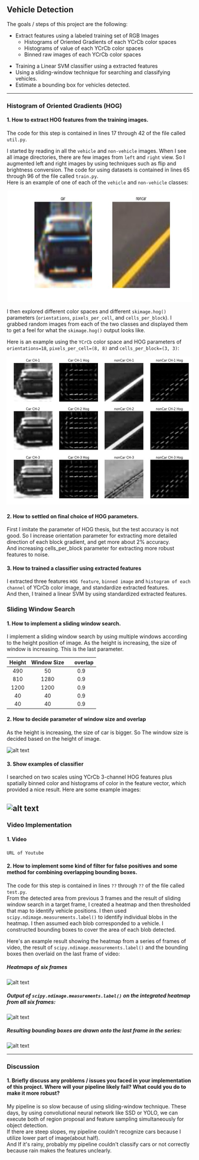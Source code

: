 ## Vehicle Detection
The goals / steps of this project are the following:
- Extract features using a labeled training set of RGB Images
    - Histograms of Oriented Gradients of each YCrCb color spaces
    - Histograms of value of each YCrCb color spaces
    - Binned raw images of each YCrCb color spaces
* Training a Linear SVM classifier using a extracted features
* Using a sliding-window technique for searching and classifying vehicles.
* Estimate a bounding box for vehicles detected.

[//]: # (Image References)
[image1]: ./example_images/car_noncar.jpg
[image2]: ./example_images/features.jpg
[image3]: ./examples/sliding_windows.jpg
[image4]: ./examples/sliding_window.jpg
[image5]: ./examples/bboxes_and_heat.png
[image6]: ./examples/labels_map.png
[image7]: ./examples/output_bboxes.png
[video1]: ./project_video.mp4

---
### Histogram of Oriented Gradients (HOG)

#### 1. How to extract HOG features from the training images.
The code for this step is contained in lines 17 through 42 of the file called `util.py`.  

I started by reading in all the `vehicle` and `non-vehicle` images. When I see all image directories, there are few images from `left` and `right` view. So I augmented left and right images by using techniques such as flip and brightness conversion. The code for using datasets is contained in lines 65 through 96 of the file called `train.py`.    
Here is an example of one of each of the `vehicle` and `non-vehicle` classes:

<!-- ![alt text][image1] -->
<!-- <img src="./example_images/car_noncar.jpg" align="center"> -->
<div style="text-align:center"><img src="./example_images/car_noncar.jpg" width=500 height=300></div>

I then explored different color spaces and different `skimage.hog()` parameters (`orientations`, `pixels_per_cell`, and `cells_per_block`).  I grabbed random images from each of the two classes and displayed them to get a feel for what the `skimage.hog()` output looks like.

Here is an example using the `YCrCb` color space and HOG parameters of `orientations=18`, `pixels_per_cell=(8, 8)` and `cells_per_block=(3, 3)`:


![alt text][image2]

#### 2. How to settled on final choice of HOG parameters.

First I imitate the parameter of HOG thesis, but the test accuracy is not good. So I increase orientation parameter for extracting more detailed direction of each block gradient, and get more about 2% accuracy.  
And increasing cells_per_block parameter for extracting more robust features to noise.  

#### 3. How to trained a classifier using extracted features

I extracted three features `HOG feature`, `binned image` and `histogram of each channel` of YCrCb color image, and standardize extracted features.  
And then, I trained a linear SVM by using standardized extracted features.   

### Sliding Window Search

#### 1. How to implement a sliding window search.  

I implement a sliding window search by using multiple windows according to the height position of image. As the height is increasing, the size of window is increasing. This is the last parameter.  

| Height | Window Size |　overlap  |
|:----:|:----:|:----:|
| 490 | 50 | 0.9 |
| 810 | 1280 | 0.9 |
| 1200 | 1200 | 0.9 |
| 40 | 40 | 0.9 |
| 40 | 40 | 0.9 |


#### 2. How to decide parameter of window size and overlap

As the height is increasing, the size of car is bigger. So The window size is decided based on the height of image.  


![alt text][image3]

#### 3. Show examples of classifier

I searched on two scales using YCrCb 3-channel HOG features plus spatially binned color and histograms of color in the feature vector, which provided a nice result.  Here are some example images:

![alt text][image4]
---

### Video Implementation

#### 1. Video
`URL of Youtube`


#### 2. How to implement some kind of filter for false positives and some method for combining overlapping bounding boxes.

The code for this step is contained in lines `??` through `??` of the file called `test.py`.  
From the detected area from previous 3 frames and the result of sliding window search in a target frame, I created a heatmap and then thresholded that map to identify vehicle positions.  I then used `scipy.ndimage.measurements.label()` to identify individual blobs in the heatmap. I then assumed each blob corresponded to a vehicle. I constructed bounding boxes to cover the area of each blob detected.  

Here's an example result showing the heatmap from a series of frames of video, the result of `scipy.ndimage.measurements.label()` and the bounding boxes then overlaid on the last frame of video:

##### Heatmaps of six frames

![alt text][image5]

##### Output of `scipy.ndimage.measurements.label()` on the integrated heatmap from all six frames:
![alt text][image6]

##### Resulting bounding boxes are drawn onto the last frame in the series:
![alt text][image7]

---

### Discussion

#### 1. Briefly discuss any problems / issues you faced in your implementation of this project.  Where will your pipeline likely fail?  What could you do to make it more robust?

My pipeline is so slow because of using sliding-window technique. These days, by using convolutional neural network like SSD or YOLO, we can execute both of region proposal and feature sampling simultaneously for object detection.  
If there are steep slopes, my pipeline couldn't recognize cars because I utilize lower part of image(about half).  
And If it's rainy, probably my pipeline couldn't classify cars or not correctly because rain makes the features unclearly.  
